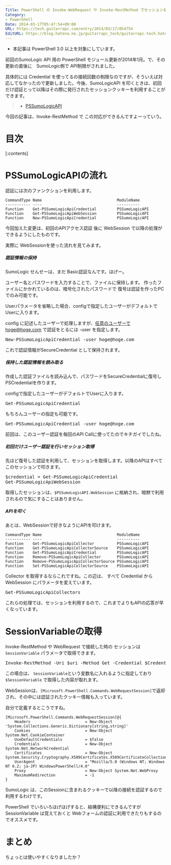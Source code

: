 ```yaml
---
Title: PowerShell の Invoke-WebRequest や Invoke-RestMethod でセッションを利用する
Category:
- PowerShell
Date: 2014-03-17T05:47:54+09:00
URL: https://tech.guitarrapc.com/entry/2014/03/17/054754
EditURL: https://blog.hatena.ne.jp/guitarrapc_tech/guitarrapc-tech.hatenablog.com/atom/entry/12921228815720085529
---
```


- 本記事は PowerShell 3.0 以上を対象にしています。

前回のSumoLogic API 用の PowerShell モジュール更新が2014年1月。で、その更新の直後に　SumoLogic側で API制限がされました。

具体的には Credential を使ってるの接続回数の制限なのですが、そういえば対応してなかったので更新しました。今後、SumoLogicAPI を叩くときは、初回だけ認証とって以降はその際に発行されたセッションクッキーを利用することができます。

> - [PSSumoLogicAPI](http://guitarrapc.github.io/PSSumoLogicAPI/)

今回の記事は、Invoke-RestMethod で この対応ができるんですよーっていう。


# 目次

[:contents]

# PSSumoLogicAPIの流れ

認証には次のファンクションを利用します。

```
CommandType Name                                 ModuleName    
----------- ----                                 ----------    
Function    Get-PSSumoLogicApiCredential         PSSumoLogicAPI
Function    Get-PSSumoLogicApiWebSession         PSSumoLogicAPI
Function    New-PSSumoLogicApiCredential         PSSumoLogicAPI
```

今回加えた変更は、初回のAPIアクセス認証 後に WebSession で以降の処理ができるようにしたものです。

実際に WebSessionを使った流れを見てみます。


##### 認証情報の保持

SumoLogic せんせーは、まだ Basic認証なんです。ほげー。

ユーザー名とパスワードを入力することで、ファイルに保持します。
作ったファイルにかかれているのは、暗号化されたパスワードで 復号は認証を作ったPCでのみ可能です。

Userパラメータを省略した場合、configで指定したユーザーがデフォルトでUserに入ります。

config に記述したユーザーで処理しますが、任意のユーザーでhoge@hoge.com で認証をとるには -user を指定します。

<pre class="brush: powershell;">
New-PSSumoLogicApiCredential -user hoge@hoge.com
</pre>

これで認証情報がSecureCredential として保持されます。

##### 保持した認証情報を読み取る

作成した認証ファイルを読み込んで、パスワードをSecureCredentialに復号しPSCredentialを作ります。

configで指定したユーザーがデフォルトでUserに入ります。

<pre class="brush: powershell;">
Get-PSSumoLogicApiCredential
</pre>

もちろんユーザーの指定も可能です。

<pre class="brush: powershell;">
Get-PSSumoLogicApiCredential -user hoge@hoge.com
</pre>

前回は、このユーザー認証を毎回のAPI Callに使ってたのでキチガイでしたね。

##### 初回だけユーザー認証を行いセッション取得

先ほど復号した認証を利用して、セッションを取得します。以降のAPIはすべてこのセッションで叩きます。

<pre class="brush: powershell;">
$credential = Get-PSSumoLogicApiCredential
Get-PSSumoLogicApiWebSession
</pre>

取得したセッションは、```$PSSumoLogicAPI.WebSession``` に格納され、暗黙で利用されるので気にすることはありません。

##### APIを叩く

あとは、WebSessionで好きなようにAPIを叩けます。

```
CommandType Name                                 ModuleName    
----------- ----                                 ----------    
Function    Get-PSSumoLogicApiCollector          PSSumoLogicAPI
Function    Get-PSSumoLogicApiCollectorSource    PSSumoLogicAPI
Function    Get-PSSumoLogicApiCredential         PSSumoLogicAPI
Function    Remove-PSSumoLogicApiCollector       PSSumoLogicAPI
Function    Remove-PSSumoLogicApiCollectorSource PSSumoLogicAPI
Function    Set-PSSumoLogicApiCollectorSource    PSSumoLogicAPI
```

Collector を取得するならこれですね。この辺は、 すべて Credential から WebSession にパラメータを変えています。

<pre class="brush: powershell;">
Get-PSSumoLogicApiCollectors
</pre>

これらの処理では、セッションを利用するので、これまでよりもAPIの応答が早くなっています。

# SessionVariableの取得

Invoke-RestMethod や WebRequest で接続した時の セッションは ```SessionVariable``` パラメータで取得できます。

<pre class="brush: powershell;">
Invoke-RestMethod -Uri $uri -Method Get -Credential $Credential -SessionVariable SessionVariable
</pre>

この場合は、 ```SessionVariable```という変数名に入れるように指定しており```$SessionVariable``` で取得した内容が取れます。

WebSessionは、```[Microsoft.PowerShell.Commands.WebRequestSession]```で返却され、その中には認証されたクッキー情報も入っています。

自分で定義するとこうですね。

```
[Microsoft.PowerShell.Commands.WebRequestSession]@{
    Headers                        = New-Object 'System.Collections.Generic.Dictionary[string,string]'
    Cookies                        = New-Object System.Net.CookieContainer
    UseDefaultCredentials          = $false
    Credentials                    = New-Object System.Net.NetworkCredential
    Certificates                   = New-Object System.Security.Cryptography.X509Certificates.X509CertificateCollection
    UserAgent                      = "Mozilla/5.0 (Windows NT; Windows NT 6.2; ja-JP) WindowsPowerShell/4.0"
    Proxy                          = New-Object System.Net.WebProxy
    MaximumRedirection             = -1
}

```

SumoLogic は、このSessionに含まれるクッキーで以降の接続を認証するので利用するわけです。

PowerShell でいろいろほげほげすると、結構便利にできるんですが SessionVariable は覚えておくと Webフォームの認証に利用できたりもするのでオススメです。

# まとめ

ちょっとは使いやすくなりましたか？
